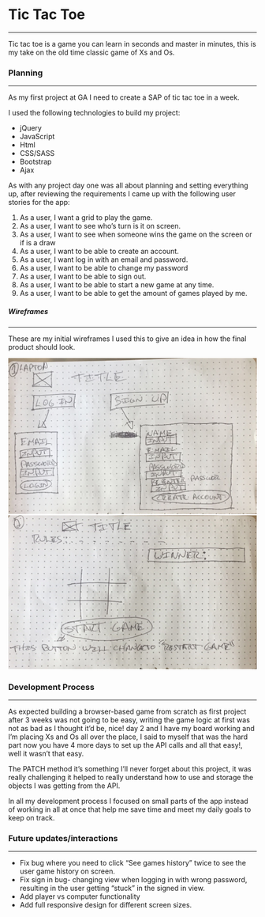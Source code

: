  # Tic Tac Toe
_______________________

Tic tac toe is a game you can learn in seconds and master in minutes, this is my take on the old time classic game of Xs and Os.

### Planning
_________________________________________

As my first project at GA I need to create a SAP of tic tac toe in a week.

I used the following technologies to build my project:

* jQuery
* JavaScript
* Html
* CSS/SASS
* Bootstrap
* Ajax

As with any project day one was all about planning and setting everything up, after reviewing the requirements I came up with the following user stories for the app:

1. As a user, I want a grid to play the game.
2. As a user, I want to see who’s turn is it on screen.
3. As a user, I want to see when someone wins the game on the screen or if is a draw
4. As a user, I want to be able to create an account.
5. As a user, I want log in with an email and password.
6. As a user, I want to be able to change my password
7. As a user, I want to be able to sign out.
8. As a user, I want to be able to start a new game at any time.
9. As a user, I want to be able to get the amount of games played by me.

##### Wireframes
_______________________

These are my initial wireframes I used this to give an idea in how the final product should look.

![alt text](https://github.com/rpinales87/tic-tac-toe-client/blob/master/public/laptop1.jpg)
![alt text](https://github.com/rpinales87/tic-tac-toe-client/blob/master/public/laptop2.jpg)
### Development Process
_____

As expected building a browser-based game from scratch as first project after 3 weeks was not going to be easy, writing the game logic at first was not as bad as I thought it’d be, nice! day 2 and I have my board working and I’m placing Xs and Os all over the place, I said to myself that was the hard part now you have 4 more days to set up the API calls and all that easy!, well it wasn’t that easy.

The PATCH method it’s something I’ll never forget about this project, it was really challenging it helped to really understand how to use and storage the objects I was getting from the API.

In all my development process I focused on small parts of the app instead of working in all at once that help me save time and meet my daily goals to keep on track.

### Future updates/interactions
____

- Fix bug where you need to click “See games history” twice to see the user game history on screen.
- Fix sign in bug- changing view when logging in with wrong password, resulting in the user getting “stuck” in the signed in view.
- Add player vs computer functionality
- Add full responsive design for different screen sizes.
